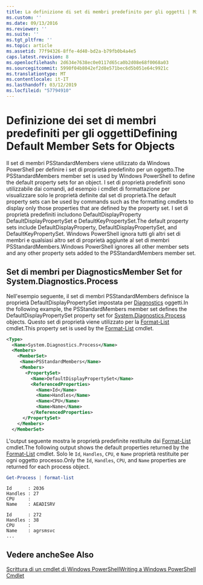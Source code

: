 ```yaml
---
title: La definizione di set di membri predefinito per gli oggetti | Microsoft Docs
ms.custom: ''
ms.date: 09/13/2016
ms.reviewer: ''
ms.suite: ''
ms.tgt_pltfrm: ''
ms.topic: article
ms.assetid: 77f94326-8ffe-4d40-bd2a-b79fb0b4a4e5
caps.latest.revision: 8
ms.openlocfilehash: 2d634e7638ec0e0117d65ca0b2d08e68f0068a03
ms.sourcegitcommit: 5990f04b8042ef2d8e571bec6d5b051e64c9921c
ms.translationtype: MT
ms.contentlocale: it-IT
ms.lasthandoff: 03/12/2019
ms.locfileid: "57794910"
---
```

# <a name="defining-default-member-sets-for-objects"></a><span data-ttu-id="6d744-102">Definizione dei set di membri predefiniti per gli oggetti</span><span class="sxs-lookup"><span data-stu-id="6d744-102">Defining Default Member Sets for Objects</span></span>

<span data-ttu-id="6d744-103">Il set di membri PSStandardMembers viene utilizzato da Windows PowerShell per definire i set di proprietà predefinito per un oggetto.</span><span class="sxs-lookup"><span data-stu-id="6d744-103">The PSStandardMembers member set is used by Windows PowerShell to define the default property sets for an object.</span></span> <span data-ttu-id="6d744-104">I set di proprietà predefiniti sono utilizzabile dai comandi, ad esempio i cmdlet di formattazione per visualizzare solo le proprietà definite dal set di proprietà.</span><span class="sxs-lookup"><span data-stu-id="6d744-104">The default property sets can be used by commands such as the formatting cmdlets to display only those properties that are defined by the property set.</span></span> <span data-ttu-id="6d744-105">I set di proprietà predefiniti includono DefaultDisplayProperty DefaultDisplayPropertySet e DefaultKeyPropertySet.</span><span class="sxs-lookup"><span data-stu-id="6d744-105">The default property sets include DefaultDisplayProperty, DefaultDisplayPropertySet, and DefaultKeyPropertySet.</span></span> <span data-ttu-id="6d744-106">Windows PowerShell ignora tutti gli altri set di membri e qualsiasi altro set di proprietà aggiunte al set di membri PSStandardMembers.</span><span class="sxs-lookup"><span data-stu-id="6d744-106">Windows PowerShell ignores all other member sets and any other property sets added to the PSStandardMembers member set.</span></span>

## <a name="member-set-for-systemdiagnosticsprocess"></a><span data-ttu-id="6d744-107">Set di membri per Diagnostics</span><span class="sxs-lookup"><span data-stu-id="6d744-107">Member Set for System.Diagnostics.Process</span></span>

<span data-ttu-id="6d744-108">Nell'esempio seguente, il set di membri PSStandardMembers definisce la proprietà DefaultDisplayPropertySet impostata per [Diagnostics](/dotnet/api/System.Diagnostics.Process) oggetti.</span><span class="sxs-lookup"><span data-stu-id="6d744-108">In the following example, the PSStandardMembers member set defines the DefaultDisplayPropertySet property set for [System.Diagnostics.Process](/dotnet/api/System.Diagnostics.Process) objects.</span></span> <span data-ttu-id="6d744-109">Questo set di proprietà viene utilizzato per la [Format-List](/powershell/module/Microsoft.PowerShell.Utility/Format-List) cmdlet.</span><span class="sxs-lookup"><span data-stu-id="6d744-109">This property set is used by the [Format-List](/powershell/module/Microsoft.PowerShell.Utility/Format-List) cmdlet.</span></span>

```xml
<Type>
  <Name>System.Diagnostics.Process</Name>
  <Members>
    <MemberSet>
     <Name>PSStandardMembers</Name>
     <Members>
       <PropertySet>
         <Name>DefaultDisplayPropertySet</Name>
         <ReferencedProperties>
           <Name>Id</Name>
           <Name>Handles</Name>
           <Name>CPU</Name>
           <Name>Name</Name>
         </ReferencedProperties>
      </PropertySet>
    </Members>
  </MemberSet>
```

<span data-ttu-id="6d744-110">L'output seguente mostra le proprietà predefinite restituite dai [Format-List](/powershell/module/Microsoft.PowerShell.Utility/Format-List) cmdlet.</span><span class="sxs-lookup"><span data-stu-id="6d744-110">The following output shows the default properties returned by the [Format-List](/powershell/module/Microsoft.PowerShell.Utility/Format-List) cmdlet.</span></span> <span data-ttu-id="6d744-111">Solo le `Id`, `Handles`, `CPU`, e `Name` proprietà restituite per ogni oggetto processo.</span><span class="sxs-lookup"><span data-stu-id="6d744-111">Only the `Id`, `Handles`, `CPU`, and `Name` properties are returned for each process object.</span></span>

```powershell
Get-Process | format-list
```

```output
Id      : 2036
Handles : 27
CPU     :
Name    : AEADISRV

Id      : 272
Handles : 38
CPU     :
Name    : agrsmsvc
...
```

## <a name="see-also"></a><span data-ttu-id="6d744-112">Vedere anche</span><span class="sxs-lookup"><span data-stu-id="6d744-112">See Also</span></span>

[<span data-ttu-id="6d744-113">Scrittura di un cmdlet di Windows PowerShell</span><span class="sxs-lookup"><span data-stu-id="6d744-113">Writing a Windows PowerShell Cmdlet</span></span>](./writing-a-windows-powershell-cmdlet.md)
